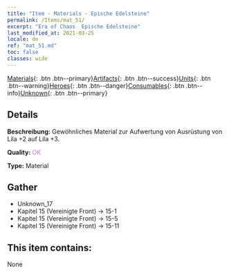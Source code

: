 ```yaml
---
title: "Item - Materials - Epische Edelsteine"
permalink: /Items/mat_51/
excerpt: "Era of Chaos  Epische Edelsteine"
last_modified_at: 2021-03-25
locale: de
ref: "mat_51.md"
toc: false
classes: wide
---
```

 [Materials](/de/Items/){: .btn .btn--primary}[Artifacts](/de/Items/Artifacts/){: .btn .btn--success}[Units](/de/Items/Units/){: .btn .btn--warning}[Heroes](/de/Items/Heroes/){: .btn .btn--danger}[Consumables](/de/Items/Consumables/){: .btn .btn--info}[Unknown](/de/Items/Unknown/){: .btn .btn--primary}

## Details
 **Beschreibung:** Gewöhnliches Material zur Aufwertung von Ausrüstung von Lila +2 auf Lila +3.

 **Quality:** <span style="color: #DA70D6">OK</span>

 **Type:** Material

## Gather

*    Unknown_17 
*    Kapitel 15 (Vereinigte Front) -> 15-1 
*    Kapitel 15 (Vereinigte Front) -> 15-5 
*    Kapitel 15 (Vereinigte Front) -> 15-11 

## This item contains:

  None

